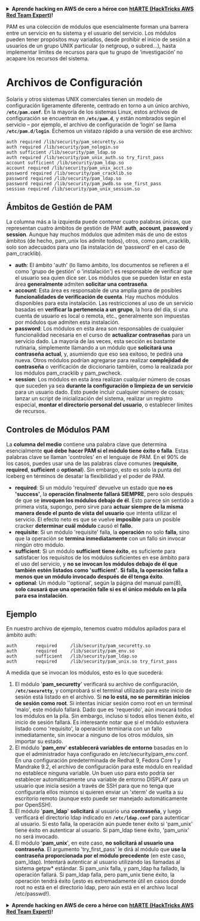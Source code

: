 <details>

<summary><strong>Aprende hacking en AWS de cero a héroe con</strong> <a href="https://training.hacktricks.xyz/courses/arte"><strong>htARTE (HackTricks AWS Red Team Expert)</strong></a><strong>!</strong></summary>

Otras formas de apoyar a HackTricks:

* Si quieres ver tu **empresa anunciada en HackTricks** o **descargar HackTricks en PDF**, consulta los [**PLANES DE SUSCRIPCIÓN**](https://github.com/sponsors/carlospolop)!
* Consigue el [**merchandising oficial de PEASS & HackTricks**](https://peass.creator-spring.com)
* Descubre [**La Familia PEASS**](https://opensea.io/collection/the-peass-family), nuestra colección de [**NFTs**](https://opensea.io/collection/the-peass-family) exclusivos
* **Únete al** 💬 [**grupo de Discord**](https://discord.gg/hRep4RUj7f) o al [**grupo de telegram**](https://t.me/peass) o **sigue** a **Twitter** 🐦 [**@carlospolopm**](https://twitter.com/carlospolopm)**.**
* **Comparte tus trucos de hacking enviando PRs a los repositorios de github** [**HackTricks**](https://github.com/carlospolop/hacktricks) y [**HackTricks Cloud**](https://github.com/carlospolop/hacktricks-cloud).

</details>


PAM es una colección de módulos que esencialmente forman una barrera entre un servicio en tu sistema y el usuario del servicio. Los módulos pueden tener propósitos muy variados, desde prohibir el inicio de sesión a usuarios de un grupo UNIX particular \(o netgroup, o subred…\), hasta implementar límites de recursos para que tu grupo de ‘investigación’ no acapare los recursos del sistema.

# Archivos de Configuración

Solaris y otros sistemas UNIX comerciales tienen un modelo de configuración ligeramente diferente, centrado en torno a un único archivo, **`/etc/pam.conf`**. En la mayoría de los sistemas Linux, estos archivos de configuración se encuentran en **`/etc/pam.d`**, y están nombrados según el servicio – por ejemplo, el archivo de configuración de ‘login’ se llama **`/etc/pam.d/login`**. Echemos un vistazo rápido a una versión de ese archivo:
```text
auth required /lib/security/pam_securetty.so
auth required /lib/security/pam_nologin.so
auth sufficient /lib/security/pam_ldap.so
auth required /lib/security/pam_unix_auth.so try_first_pass
account sufficient /lib/security/pam_ldap.so
account required /lib/security/pam_unix_acct.so
password required /lib/security/pam_cracklib.so
password required /lib/security/pam_ldap.so
password required /lib/security/pam_pwdb.so use_first_pass
session required /lib/security/pam_unix_session.so
```
## **Ámbitos de Gestión de PAM**

La columna más a la izquierda puede contener cuatro palabras únicas, que representan cuatro ámbitos de gestión de PAM: **auth**, **account**, **password** y **session**. Aunque hay muchos módulos que admiten más de uno de estos ámbitos (de hecho, pam_unix los admite todos), otros, como pam_cracklib, solo son adecuados para uno (la instalación de ‘password’ en el caso de pam_cracklib).

* **auth**: El ámbito 'auth' (lo llamo ámbito, los documentos se refieren a él como 'grupo de gestión' o 'instalación') es responsable de verificar que el usuario sea quien dice ser. Los módulos que se pueden listar en esta área **generalmente** admiten **solicitar una contraseña**.
* **account**: Esta área es responsable de una amplia gama de posibles **funcionalidades de verificación de cuenta**. Hay muchos módulos disponibles para esta instalación. Las restricciones al uso de un servicio basadas en **verificar la pertenencia a un grupo**, la hora del día, si una cuenta de usuario es local o remota, etc., generalmente son impuestas por módulos que admiten esta instalación.
* **password**: Los módulos en esta área son responsables de cualquier funcionalidad necesaria en el curso de **actualizar contraseñas** para un servicio dado. La mayoría de las veces, esta sección es bastante rutinaria, simplemente llamando a un módulo que **solicitará una contraseña actual**, y, asumiendo que eso sea exitoso, te pedirá una nueva. Otros módulos podrían agregarse para realizar **complejidad de contraseña** o verificación de diccionario también, como la realizada por los módulos pam_cracklib y pam_pwcheck.
* **session**: Los módulos en esta área realizan cualquier número de cosas que suceden ya sea **durante la configuración o limpieza de un servicio** para un usuario dado. Esto puede incluir cualquier número de cosas; lanzar un script de inicialización del sistema, realizar un registro especial, **montar el directorio personal del usuario**, o establecer límites de recursos.

## **Controles de Módulos PAM**

La **columna del medio** contiene una palabra clave que determina esencialmente **qué debe hacer PAM si el módulo tiene éxito o falla**. Estas palabras clave se llaman 'controles' en el lenguaje de PAM. En el 90% de los casos, puedes usar una de las palabras clave comunes (**requisite**, **required**, **sufficient** o **optional**). Sin embargo, esto es solo la punta del iceberg en términos de desatar la flexibilidad y el poder de PAM.

* **required**: Si un módulo 'required' devuelve un estado que **no es 'success'**, la **operación finalmente fallará SIEMPRE**, pero solo después de que se **invoquen los módulos debajo de él**. Esto parece sin sentido a primera vista, supongo, pero sirve para **actuar siempre de la misma manera desde el punto de vista del usuario** que intenta utilizar el servicio. El efecto neto es que se vuelve **imposible** para un posible cracker **determinar** **cuál** **módulo** causó el **fallo**.
* **requisite**: Si un módulo 'requisite' falla, la **operación** no solo **falla**, sino que la operación se **termina inmediatamente** con un fallo sin invocar ningún otro módulo.
* **sufficient**: Si un módulo **sufficient** **tiene éxito**, es suficiente para satisfacer los requisitos de los módulos suficientes en ese ámbito para el uso del servicio, y **no se invocan los módulos debajo de él que también estén listados como 'sufficient'**. **Si falla, la operación falla a menos que un módulo invocado después de él tenga éxito**.
* **optional**: Un módulo ''optional', según la página del manual pam(8), **solo causará que una operación falle si es el único módulo en la pila para esa instalación**.

## Ejemplo

En nuestro archivo de ejemplo, tenemos cuatro módulos apilados para el ámbito auth:
```text
auth       required     /lib/security/pam_securetty.so
auth       required     /lib/security/pam_env.so
auth       sufficient   /lib/security/pam_ldap.so
auth       required     /lib/security/pam_unix.so try_first_pass
```
A medida que se invocan los módulos, esto es lo que sucederá:

1. El módulo '**pam_securetty**' verificará su archivo de configuración, **`/etc/securetty`**, y comprobará si el terminal utilizado para este inicio de sesión está listado en el archivo. Si **no lo está, no se permitirán inicios de sesión como root**. Si intentas iniciar sesión como root en un terminal 'malo', este módulo fallará. Dado que es 'requerido', aún invocará todos los módulos en la pila. Sin embargo, incluso si todos ellos tienen éxito, el inicio de sesión fallará. Es interesante notar que si el módulo estuviera listado como 'requisito', la operación terminaría con un fallo inmediatamente, sin invocar a ninguno de los otros módulos, sin importar su estado.
2. El módulo '**pam_env**' **establecerá variables de entorno** basadas en lo que el administrador haya configurado en /etc/security/pam_env.conf. En una configuración predeterminada de Redhat 9, Fedora Core 1 y Mandrake 9.2, el archivo de configuración para este módulo en realidad no establece ninguna variable. Un buen uso para esto podría ser establecer automáticamente una variable de entorno DISPLAY para un usuario que inicia sesión a través de SSH para que no tenga que configurarla ellos mismos si quieren enviar un 'xterm' de vuelta a su escritorio remoto (aunque esto puede ser manejado automáticamente por OpenSSH).
3. El módulo '**pam_ldap**' **solicitará** al usuario una **contraseña**, y luego verificará el directorio ldap indicado en **`/etc/ldap.conf`** para autenticar al usuario. Si esto falla, la operación aún puede tener éxito si 'pam_unix' tiene éxito en autenticar al usuario. Si pam_ldap tiene éxito, 'pam_unix' no será invocado.
4. El módulo '**pam_unix**', en este caso, **no solicitará al usuario una contraseña**. El argumento 'try_first_pass' le dirá al módulo que **use la contraseña proporcionada por el módulo precedente** (en este caso, pam_ldap). Intentará autenticar al usuario utilizando las llamadas al sistema getpw\* estándar. Si pam_unix falla, y pam_ldap ha fallado, la operación fallará. Si pam_ldap falla, pero pam_unix tiene éxito, la operación tendrá éxito (¡esto es extremadamente útil en casos donde root no está en el directorio ldap, pero aún está en el archivo local /etc/passwd!).

<details>

<summary><strong>Aprende hacking en AWS de cero a héroe con</strong> <a href="https://training.hacktricks.xyz/courses/arte"><strong>htARTE (HackTricks AWS Red Team Expert)</strong></a><strong>!</strong></summary>

Otras formas de apoyar a HackTricks:

* Si quieres ver a tu **empresa anunciada en HackTricks** o **descargar HackTricks en PDF** Consulta los [**PLANES DE SUSCRIPCIÓN**](https://github.com/sponsors/carlospolop)!
* Consigue el [**merchandising oficial de PEASS & HackTricks**](https://peass.creator-spring.com)
* Descubre [**La Familia PEASS**](https://opensea.io/collection/the-peass-family), nuestra colección de [**NFTs**](https://opensea.io/collection/the-peass-family) exclusivos
* **Únete al** 💬 [**grupo de Discord**](https://discord.gg/hRep4RUj7f) o al [**grupo de telegram**](https://t.me/peass) o **sígueme** en **Twitter** 🐦 [**@carlospolopm**](https://twitter.com/carlospolopm)**.**
* **Comparte tus trucos de hacking enviando PRs a los repositorios de github de** [**HackTricks**](https://github.com/carlospolop/hacktricks) y [**HackTricks Cloud**](https://github.com/carlospolop/hacktricks-cloud).

</details>
